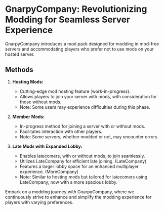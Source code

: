 # GnarpyCompany: Revolutionizing Modding for Seamless Server Experience

GnarpyCompany introduces a mod pack designed for modding in mod-free servers and accommodating players who prefer not to use mods on your hosted server.

## Methods

1. **Hosting Mods:**
   - Cutting-edge mod hosting feature (work-in-progress).
   - Allows players to join your server with mods, with consideration for those without mods.
   - Note: Some users may experience difficulties during this phase.

2. **Member Mods:**
   - In-progress method for joining a server with or without mods.
   - Facilitates interaction with other players.
   - Note: Some servers, whether modded or not, may encounter errors.

3. **Late Mods with Expanded Lobby:**
   - Enables latecomers, with or without mods, to join seamlessly.
   - Utilizes LateCompany for efficient late joining. (LateCompany)
   - Features a larger lobby space for an enhanced multiplayer experience. (MoreCompany)
   - Note: Similar to hosting mods but tailored for latecomers using LateCompany, now with a more spacious lobby.

Embark on a modding journey with GnarpyCompany, where we continuously strive to enhance and simplify the modding experience for players with varying preferences.
